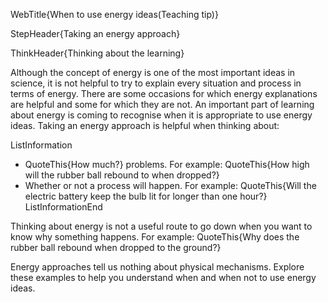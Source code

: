 WebTitle{When to use energy ideas(Teaching tip)}

StepHeader{Taking an energy approach}

ThinkHeader{Thinking about the learning}

Although the concept of energy is one of the most important ideas in science, it is not helpful to try to explain every situation and process in terms of energy. There are some occasions for which energy explanations are helpful and some for which they are not. An important part of learning about energy is coming to recognise when it is appropriate to use energy ideas. Taking an energy approach is helpful when thinking about: 

ListInformation
- QuoteThis{How much?} problems. For example: QuoteThis{How high will the rubber ball rebound to when dropped?}
- Whether or not a process will happen. For example: QuoteThis{Will the electric battery keep the bulb lit for longer than one hour?}
ListInformationEnd

Thinking about energy is not a useful route to go down when you want to know why something happens. For example: QuoteThis{Why does the rubber ball rebound when dropped to the ground?}

Energy approaches tell us nothing about physical mechanisms. Explore these examples to help you understand when and when not to use energy ideas.
